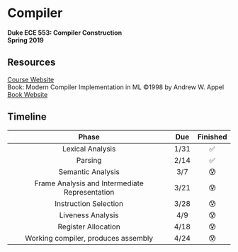 # Compiler
**Duke ECE 553: Compiler Construction**  
**Spring 2019**  

## Resources
[Course Website](https://adhilton.pratt.duke.edu/ece-553-compiler-construction)  
Book: Modern Compiler Implementation in ML ©1998 by Andrew W. Appel  
[Book Website](https://www.cs.princeton.edu/~appel/modern/ml/)

## Timeline
| Phase | Due | Finished |
|:---:|:---:|:---:|
|Lexical Analysis |1/31|:white_check_mark:|
|Parsing |2/14|:white_check_mark:|
|Semantic Analysis |3/7|:cold_sweat:|
|Frame Analysis and Intermediate Representation |3/21|:cold_sweat:|
|Instruction Selection |3/28|:cold_sweat:|
|Liveness Analysis |4/9|:cold_sweat:|
|Register Allocation | 4/18|:cold_sweat:|
|Working compiler, produces assembly |4/24|:cold_sweat:|
